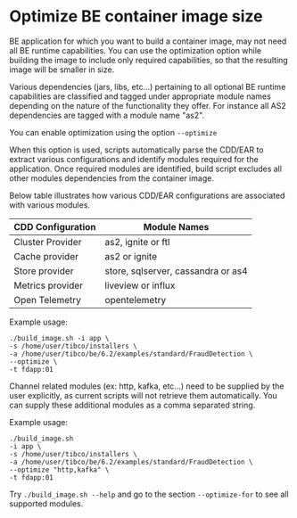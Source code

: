 # Optimize BE container image size
BE application for which you want to build a container image, may not need all BE runtime capabilities. You can use the optimization option while building the image to include only required capabilities, so that the resulting image will be smaller in size.

Various dependencies (jars, libs, etc...) pertaining to all optional BE runtime capabilities are classified and tagged under appropriate module names depending on the nature of the functionality they offer. For instance all AS2 dependencies are tagged with a module name "as2".

You can enable optimization using the option `--optimize`

When this option is used, scripts automatically parse the CDD/EAR to extract various configurations and identify modules required for the application. Once required modules are identified, build script excludes all other modules dependencies from the container image.

Below table illustrates how various CDD/EAR configurations are associated with various modules.

| CDD Configuration | Module Names |
| ----------- | ----------- |
| Cluster Provider | as2, ignite or ftl |
| Cache provider | as2 or ignite |
| Store provider | store, sqlserver, cassandra or as4 |
| Metrics provider | liveview or influx |
| Open Telemetry | opentelemetry |

Example usage:
```
./build_image.sh -i app \
-s /home/user/tibco/installers \
-a /home/user/tibco/be/6.2/examples/standard/FraudDetection \
--optimize \
-t fdapp:01
```

Channel related modules (ex: http, kafka, etc...) need to be supplied by the user explicitly, as current scripts will not retrieve them automatically. You can supply these additional modules as a comma separated string.

Example usage:
```
./build_image.sh 
-i app \
-s /home/user/tibco/installers \
-a /home/user/tibco/be/6.2/examples/standard/FraudDetection \
--optimize "http,kafka" \
-t fdapp:01
```

Try `./build_image.sh --help` and go to the section `--optimize-for` to see all supported modules.
